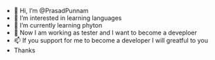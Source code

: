 - 👋 Hi, I’m @PrasadPunnam
- 👀 I’m interested in learning languages
- 🌱 I’m currently learning phyton
- 💞️ Now I am working as tester and I want to become a deveploer
- 📫 If you support for me to become a developer I will greatful to you
- Thanks

<!---
prasad2995/prasad2995 is a ✨ special ✨ repository because its `README.md` (this file) appears on your GitHub profile.
You can click the Preview link to take a look at your changes.
--->
